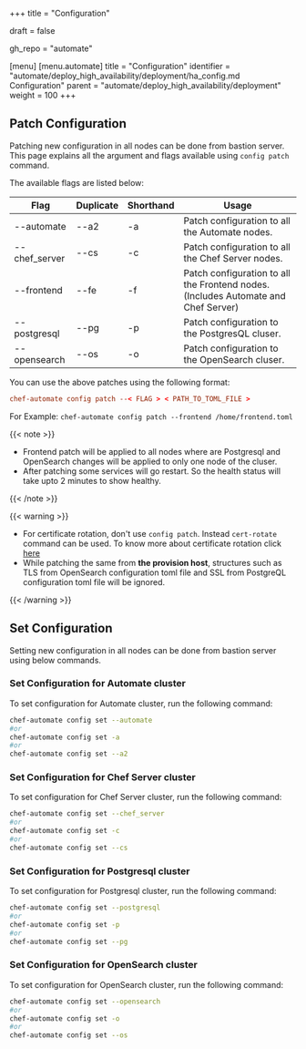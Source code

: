 +++
title = "Configuration"

draft = false

gh_repo = "automate"

[menu]
  [menu.automate]
    title = "Configuration"
    identifier = "automate/deploy_high_availability/deployment/ha_config.md Configuration"
    parent = "automate/deploy_high_availability/deployment"
    weight = 100
+++

## Patch Configuration

Patching new configuration in all nodes can be done from bastion server. This page explains all the argument and flags available using `config patch` command.

The available flags are listed below:

| Flag           | Duplicate | Shorthand | Usage                                                                              |
| -------------- | --------- | --------- | ---------------------------------------------------------------------------------- |
| --automate    | --a2     | -a        | Patch configuration to all the Automate nodes.                                     |
| --chef_server | --cs     | -c        | Patch configuration to all the Chef Server nodes.                                  |
| --frontend    | --fe     | -f        | Patch configuration to all the Frontend nodes. (Includes Automate and Chef Server) |
| --postgresql  | --pg     | -p        | Patch configuration to the PostgresQL cluser.                                      |
| --opensearch  | --os     | -o        | Patch configuration to the OpenSearch cluser.                                      |

You can use the above patches using the following format:

```toml
chef-automate config patch --< FLAG > < PATH_TO_TOML_FILE >
```

For Example: `chef-automate config patch --frontend /home/frontend.toml`

{{< note >}}

- Frontend patch will be applied to all nodes where are Postgresql and OpenSearch changes will be applied to only one node
    of the cluser.
- After patching some services will go restart. So the health status will take upto 2 minutes to show healthy.

{{< /note >}}

{{< warning >}}

- For certificate rotation, don't use `config patch`. Instead `cert-rotate` command can be used. To know more about certificate rotation click [here](/automate/ha_cert_rotaion)
- While patching the same from **the provision host**, structures such as TLS from OpenSearch configuration toml file and SSL from PostgreQL configuration toml file will be ignored.

{{< /warning >}}

## Set Configuration

Setting new configuration in all nodes can be done from bastion server using below commands.

### Set Configuration for Automate cluster

To set configuration for Automate cluster, run the following command:

```bash
chef-automate config set --automate
#or
chef-automate config set -a
#or
chef-automate config set --a2
```

### Set Configuration for Chef Server cluster

To set configuration for Chef Server cluster, run the following command:

```bash
chef-automate config set --chef_server
#or
chef-automate config set -c
#or
chef-automate config set --cs
```

### Set Configuration for Postgresql cluster

To set configuration for Postgresql cluster, run the following command:

```bash
chef-automate config set --postgresql
#or
chef-automate config set -p
#or
chef-automate config set --pg
```

### Set Configuration for OpenSearch cluster

To set configuration for OpenSearch cluster, run the following command:

```bash
chef-automate config set --opensearch
#or
chef-automate config set -o
#or
chef-automate config set --os
```
